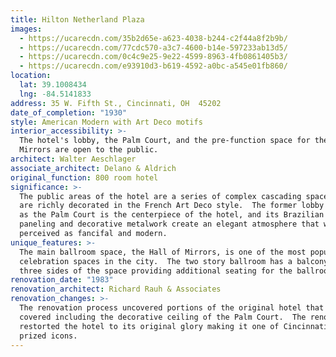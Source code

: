 ```yaml
---
title: Hilton Netherland Plaza
images:
  - https://ucarecdn.com/35b2d65e-a623-4038-b244-c2f44a8f2b9b/
  - https://ucarecdn.com/77cdc570-a3c7-4600-b14e-597233ab13d5/
  - https://ucarecdn.com/0c4c9e25-9e22-4599-8963-4fb0861405b3/
  - https://ucarecdn.com/e93910d3-b619-4592-a0bc-a545e01fb860/
location:
  lat: 39.1008434
  lng: -84.5141833
address: 35 W. Fifth St., Cincinnati, OH  45202
date_of_completion: "1930"
style: American Modern with Art Deco motifs
interior_accessibility: >-
  The hotel's lobby, the Palm Court, and the pre-function space for the Hall of
  Mirrors are open to the public.
architect: Walter Aeschlager
associate_architect: Delano & Aldrich
original_function: 800 room hotel
significance: >-
  The public areas of the hotel are a series of complex cascading spaces that
  are richly decorated in the French Art Deco style.  The former lobby now known
  as the Palm Court is the centerpiece of the hotel, and its Brazilian rosewood
  paneling and decorative metalwork create an elegant atmosphere that was once
  perceived as fancifal and modern.
unique_features: >-
  The main ballroom space, the Hall of Mirrors, is one of the most popular
  celebration spaces in the city.  The two story ballroom has a balcony wrapping
  three sides of the space providing additional seating for the ballroom.
renovation_date: "1983"
renovation_architect: Richard Rauh & Associates
renovation_changes: >-
  The renovation process uncovered portions of the original hotel that had been
  covered including the decorative ceiling of the Palm Court.  The renovation
  restorted the hotel to its original glory making it one of Cincinnati's most
  prized icons.
---
```

